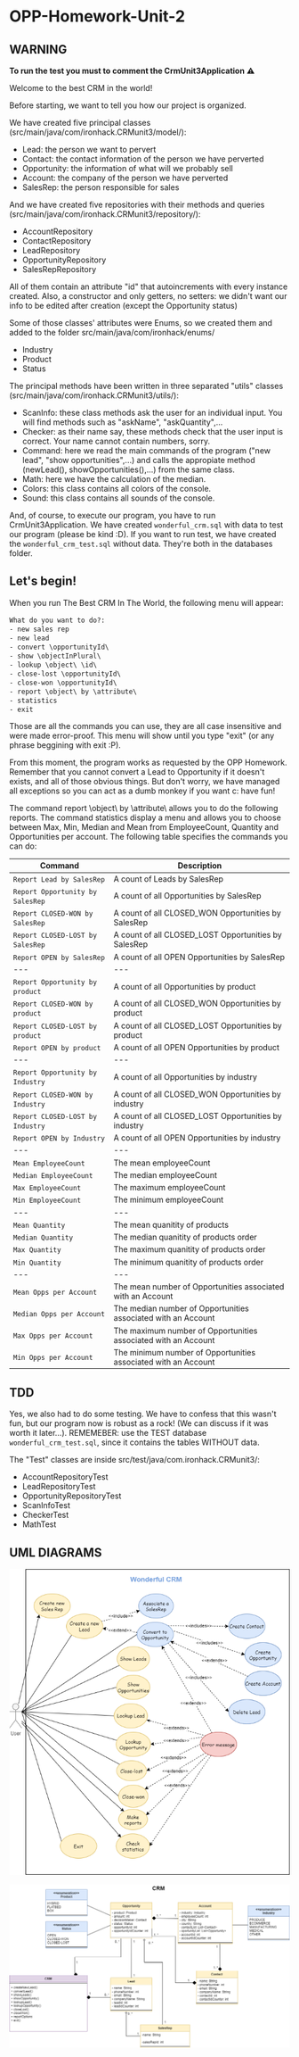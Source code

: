 # OPP-Homework-Unit-2

## WARNING 

**To run the test you must to comment the CrmUnit3Application** :warning:

Welcome to the best CRM in the world!

Before starting, we want to tell you how our project is organized.

We have created five principal classes (src/main/java/com/ironhack.CRMunit3/model/): 
* Lead: the person we want to pervert
* Contact: the contact information of the person we have perverted
* Opportunity: the information of what will we probably sell
* Account: the company of the person we have perverted
* SalesRep: the person responsible for sales

And we have created five repositories with their methods and queries (src/main/java/com/ironhack.CRMunit3/repository/):
* AccountRepository
* ContactRepository
* LeadRepository
* OpportunityRepository
* SalesRepRepository

All of them contain an attribute "id" that autoincrements with every instance created. Also, a constructor and only getters, no setters: we didn't want our info to be edited after creation (except the Opportunity status)

Some of those classes' attributes were Enums, so we created them and added to the folder src/main/java/com/ironhack/enums/
* Industry
* Product
* Status

The principal methods have been written in three separated "utils" classes (src/main/java/com/ironhack.CRMunit3/utils/):
* ScanInfo: these class methods ask the user for an individual input. You will find methods such as "askName", "askQuantity",...
* Checker: as their name say, these methods check that the user input is correct. Your name cannot contain numbers, sorry.
* Command: here we read the main commands of the program ("new lead", "show opportunities",...) and calls the appropiate method (newLead(), showOpportunities(),...) from the same class.
* Math: here we have the calculation of the median.
* Colors: this class contains all colors of the console. 
* Sound: this class contains all sounds of the console.

And, of course, to execute our program, you have to run CrmUnit3Application. We have created `wonderful_crm.sql` with data to test our program (please be kind :D). If you want to run test, we have created the `wonderful_crm_test.sql` without data. They're both in the databases folder.

## Let's begin!

When you run The Best CRM In The World, the following menu will appear:

    What do you want to do?:
    - new sales rep
    - new lead
    - convert \opportunityId\
    - show \objectInPlural\
    - lookup \object\ \id\
    - close-lost \opportunityId\
    - close-won \opportunityId\
    - report \object\ by \attribute\
    - statistics
    - exit


Those are all the commands you can use, they are all case insensitive and were made error-proof. This menu will show until you type "exit" (or any phrase beggining with exit :P).

From this moment, the program works as requested by the OPP Homework. Remember that you cannot convert a Lead to Opportunity if it doesn't exists, and all of those obvious things. But don't worry, we have managed all exceptions so you can act as a dumb monkey if you want c: have fun!

The command report \object\ by \attribute\ allows you to do the following reports. The command statistics display a menu and allows you to choose between Max, Min, Median and Mean from EmployeeCount, Quantity and Opportunities per account.
The following table specifies the commands you can do:

| Command | Description |
| --- | --- |
| `Report Lead by SalesRep` | A count of Leads by SalesRep |
| `Report Opportunity by SalesRep` | A count of all Opportunities by SalesRep |
| `Report CLOSED-WON by SalesRep` | A count of all CLOSED_WON Opportunities by SalesRep |
| `Report CLOSED-LOST by SalesRep` | A count of all CLOSED_LOST Opportunities by SalesRep |
| `Report OPEN by SalesRep` | A count of all OPEN Opportunities by SalesRep |
| --- | --- |
| `Report Opportunity by product` | A count of all Opportunities by product  |
| `Report CLOSED-WON by product` | A count of all CLOSED_WON Opportunities by product  |
| `Report CLOSED-LOST by product` | A count of all CLOSED_LOST Opportunities by product |
| `Report OPEN by product` | A count of all OPEN Opportunities by product |
| --- | --- |
| `Report Opportunity by Industry` |A count of all Opportunities by industry  |
| `Report CLOSED-WON by Industry` | A count of all CLOSED_WON Opportunities by industry |
| `Report CLOSED-LOST by Industry` | A count of all CLOSED_LOST Opportunities by industry  |
| `Report OPEN by Industry` | A count of all OPEN Opportunities by industry |
| --- | --- |
| `Mean EmployeeCount` | The mean employeeCount  |
| `Median EmployeeCount` |The median employeeCount  |
| `Max EmployeeCount` | The maximum employeeCount |
| `Min EmployeeCount` |The minimum employeeCount   |
| --- | --- |
| `Mean Quantity` | The mean quanitity of products |
| `Median Quantity` | The median quanitity of products order  |
| `Max Quantity` | The maximum quanitity of products order |
| `Min Quantity` | The minimum quanitity of products order  |
| --- | --- |
| `Mean Opps per Account` | The mean number of Opportunities associated with an Account  |
| `Median Opps per Account` | The median number of Opportunities associated with an Account  |
| `Max Opps per Account` | The maximum number of Opportunities associated with an Account |
| `Min Opps per Account` | The minimum number of Opportunities associated with an Account  |


## TDD

Yes, we also had to do some testing. We have to confess that this wasn't fun, but our program now is robust as a rock! (We can discuss if it was worth it later...). REMEMEBER: use the TEST database `wonderful_crm_test.sql`, since it contains the tables WITHOUT data.

The "Test" classes are inside src/test/java/com.ironhack.CRMunit3/:
* AccountRepositoryTest
* LeadRepositoryTest
* OpportunityRepositoryTest
* ScanInfoTest
* CheckerTest
* MathTest


## UML DIAGRAMS

![diagramCase](./diagrams/CRM_case_diagram.png)

![diagramClase](./diagrams/CRM_class_diagram.png)

